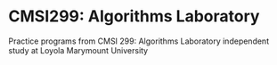 # CMSI299: Algorithms Laboratory
Practice programs from CMSI 299: Algorithms Laboratory independent study at Loyola Marymount University
